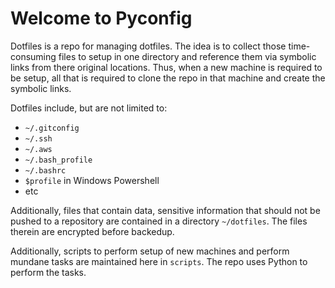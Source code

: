 
# Welcome to Pyconfig
Dotfiles is a repo for managing dotfiles. The idea is to collect those time-consuming files to setup in one directory and reference them via symbolic links from there original locations. Thus, when a new machine is required to be setup, all that is required to clone the repo in that machine and create the symbolic links.

Dotfiles include, but are not limited to:
* `~/.gitconfig`
* `~/.ssh`
* `~/.aws`
* `~/.bash_profile`
* `~/.bashrc`
* `$profile` in Windows Powershell
* etc

Additionally, files that contain data, sensitive information that should not be pushed to a repository are contained in a directory `~/dotfiles`. The files therein are encrypted before backedup.

Additionally, scripts to perform setup of new machines and perform mundane tasks are maintained here in `scripts`. The repo uses Python to perform the tasks.

